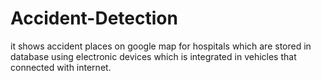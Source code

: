 # Accident-Detection
it shows accident places on google map for hospitals which are stored in database using electronic devices which is integrated in vehicles that connected with internet.
